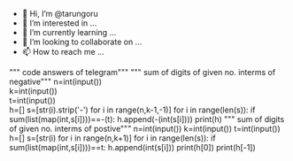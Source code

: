 - 👋 Hi, I’m @tarungoru
- 👀 I’m interested in ...
- 🌱 I’m currently learning ...
- 💞️ I’m looking to collaborate on ...
- 📫 How to reach me ...

<!---
tarungoru/tarungoru is a ✨ special ✨ repository because its `README.md` (this file) appears on your GitHub profile.
You can click the Preview link to take a look at your changes.
--->
""" code answers of telegram"""
""" sum of digits of given no. interms of negative"""
n=int(input())                                                
k=int(input())                                                  
t=int(input())                                                 
h=[]
s=[str(i).strip('-') for i in range(n,k-1,-1)]
for i in range(len(s)):
    if sum(list(map(int,s[i])))==-(t):
        h.append(-(int(s[i])))
print(h)
""" sum of digits of given no. interms of postive"""
n=int(input())
k=int(input())
t=int(input())
h=[]
s=[str(i) for i in range(n,k+1)]
for i in range(len(s)):
    if sum(list(map(int,s[i])))==t:
        h.append(int(s[i]))
print(h[0])
print(h[-1])
